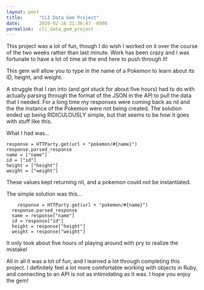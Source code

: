 ```yaml
---
layout: post
title:      "CLI Data Gem Project"
date:       2020-02-16 21:36:47 -0500
permalink:  cli_data_gem_project
---
```



This project was a lot of fun, though I do wish I worked on it over the course of the two weeks rather than last minute. Work has been crazy and I was fortunate to have a lot of time at the end here to push through it!

This gem will allow you to type in the name of a Pokemon to learn about its ID, height, and weight.

A struggle that I ran into (and got stuck for about five hours) had to do with actually parsing through the format of the JSON in the API to pull the data that I needed. For a long time my responses were coming back as nil and the the instance of the Pokemon were not being created. The solution ended up being RIDICULOUSLY simple, but that seems to be how it goes with stuff like this. 

What I had was...

    response = HTTParty.get(url + "pokemon/#{name}")
    response.parsed_response 
    name = ["name"]
    id = ["id"]
    height = ["height"]
    weight = ["weight"]
	 
These values kept returning nil, and a pokemon could not be instantiated.
	 
The simple solution was this...
	 
	    response = HTTParty.get(url + "pokemon/#{name}")
      response.parsed_response 
      name = response["name"]
      id = response["id"]
      height = response["height"]
      weight = response["weight"]
			
It only took about five hours of playing around with pry to realize the mistake!
			
All in all it was a lot of fun, and I learned a lot through completing this project. I definitely feel a lot more comfortable working with objects in Ruby, and connecting to an API is not as intimidating as it was. I hope you enjoy the gem!
			
			

